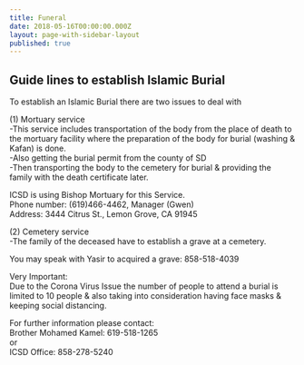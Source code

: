 ```yaml
---
title: Funeral
date: 2018-05-16T00:00:00.000Z
layout: page-with-sidebar-layout
published: true
---
```


## Guide lines to establish Islamic Burial  

To establish an Islamic Burial there are two issues to deal with  

(1) Mortuary service  
-This service includes transportation of the body from the place of death to the mortuary facility where the preparation of the body for burial (washing & Kafan) is done.  
-Also getting the burial permit from the county of SD  
-Then transporting the body to the cemetery for burial & providing the family with the death certificate later.  

ICSD is using Bishop Mortuary for this Service.  
Phone number: (619)466-4462, Manager (Gwen)  
Address: 3444 Citrus St., Lemon Grove, CA 91945   
    

(2) Cemetery service  
-The family of the deceased have to establish a grave at a cemetery.  

You may speak with Yasir to acquired a grave: 858-518-4039  

Very Important:  
Due to the Corona Virus Issue the number of people to attend a burial is limited to 10 people   & also taking into consideration having face masks & keeping social distancing.  

For further information please contact:  
Brother Mohamed Kamel: 619-518-1265  
or  
ICSD Office: 858-278-5240
